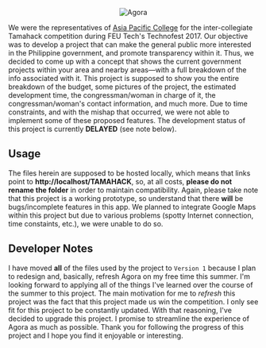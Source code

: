 <p align="center">
	<img src="https://2.bp.blogspot.com/-qDCTwfyiRFI/WQZasgXM78I/AAAAAAAAA3w/9BiJCR3F35Ijmd_HrRggRWNMlO8d7VewgCLcB/s500/agora.png" alt="Agora" title="Agora logo"/>
</p>

We were the representatives of <a href="https://apc.edu.ph" target="_blank">Asia Pacific College</a> for the inter-collegiate Tamahack competition during FEU Tech's Technofest 2017. Our objective was to develop a project that can make the general public more interested in the Philippine government, and promote transparency within it. Thus, we decided to come up with a concept that shows the current government projects within your area and nearby areas—with a full breakdown of the info associated with it. This project is supposed to show you the entire breakdown of the budget, some pictures of the project, the estimated development time, the congressman/woman in charge of it, the congressman/woman's contact information, and much more. Due to time constraints, and with the mishap that occurred, we were not able to implement some of these proposed features. The development status of this project is currently **DELAYED** (see note below).

## Usage
The files herein are supposed to be hosted locally, which means that links point to **http://localhost/TAMAHACK**, so, at all costs, **please do not rename the folder** in order to maintain compatibility. Again, please take note that this project is a working prototype, so understand that there **will** be bugs/incomplete features in this app. We planned to integrate Google Maps within this project but due to various problems (spotty Internet connection, time constaints, etc.), we were unable to do so.

## Developer Notes
I have moved **all** of the files used by the project to `Version 1` because I plan to redesign and, basically, refresh Agora on my free time this summer. I'm looking forward to applying all of the things I've learned over the course of the summer to this project. The main motivation for me to *refresh* this project was the fact that this project made us win the competition. I only see fit for this project to be constantly updated. With that reasoning, I've decided to upgrade this project. I promise to streamline the experience of Agora as much as possible. Thank you for following the progress of this project and I hope you find it enjoyable or interesting.
